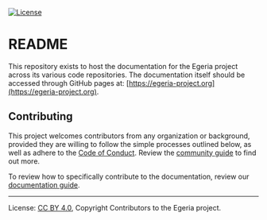 <!-- SPDX-License-Identifier: CC-BY-4.0 -->
<!-- Copyright Contributors to the Egeria project. -->

[![License](https://img.shields.io/badge/license-CC--BY--4.0-green)](LICENSE)

# README

This repository exists to host the documentation for the Egeria project across its various code repositories. The documentation itself should be accessed through GitHub pages at: [https://egeria-project.org](https://egeria-project.org).

## Contributing

This project welcomes contributors from any organization or background, provided they are willing to follow the simple processes outlined below, as well as adhere to the [Code of Conduct](https://github.com/odpi/specs/wiki/ODPi-Code-of-Conduct). Review the [community guide](https://egeria-project.org/guides/community) to find out more.

To review how to specifically contribute to the documentation, review our [documentation guide](https://egeria-project.org/guides/documentation/guide).

----
License: [CC BY 4.0](https://creativecommons.org/licenses/by/4.0/),
Copyright Contributors to the Egeria project.
